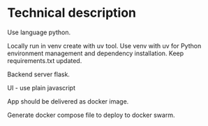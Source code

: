 # Technical description

Use language python.


Locally run in venv create with uv tool.
Use venv with uv for Python environment management and dependency installation.
Keep requirements.txt updated.

Backend server flask.

UI - use plain javascript

App should be delivered as docker image.

Generate docker compose file to deploy to docker swarm.

